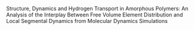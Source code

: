 Structure, Dynamics and Hydrogen Transport in Amorphous Polymers: An Analysis of the Interplay Between Free Volume Element Distribution and Local Segmental Dynamics from Molecular Dynamics Simulations
